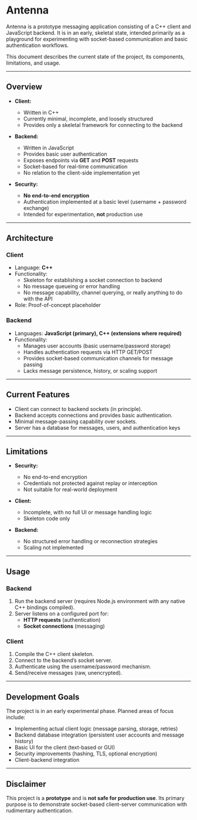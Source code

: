 # Antenna

Antenna is a prototype messaging application consisting of a C++ client and JavaScript backend. It is in an early, skeletal state, intended primarily as a playground for experimenting with socket-based communication and basic authentication workflows.  

This document describes the current state of the project, its components, limitations, and usage.

---

## Overview

- **Client:**  
  - Written in C++  
  - Currently minimal, incomplete, and loosely structured  
  - Provides only a skeletal framework for connecting to the backend  

- **Backend:**  
  - Written in JavaScript
  - Provides basic user authentication  
  - Exposes endpoints via **GET** and **POST** requests  
  - Socket-based for real-time communication  
  - No relation to the client-side implementation yet  

- **Security:**  
  - **No end-to-end encryption**  
  - Authentication implemented at a basic level (username + password exchange)  
  - Intended for experimentation, **not** production use  

---

## Architecture

### Client
- Language: **C++**
- Functionality:  
  - Skeleton for establishing a socket connection to backend  
  - No message queueing or error handling
  - No message capability, channel querying, or really anything to do with the API
- Role: Proof-of-concept placeholder  

### Backend
- Languages: **JavaScript (primary), C++ (extensions where required)**  
- Functionality:  
  - Manages user accounts (basic username/password storage)  
  - Handles authentication requests via HTTP GET/POST  
  - Provides socket-based communication channels for message passing  
  - Lacks message persistence, history, or scaling support  

---

## Current Features

- Client can connect to backend sockets (in principle).  
- Backend accepts connections and provides basic authentication.  
- Minimal message-passing capability over sockets.
- Server has a database for messages, users, and authentication keys

---

## Limitations

- **Security:**  
  - No end-to-end encryption  
  - Credentials not protected against replay or interception  
  - Not suitable for real-world deployment  

- **Client:**  
  - Incomplete, with no full UI or message handling logic  
  - Skeleton code only  

- **Backend:**  
  - No structured error handling or reconnection strategies  
  - Scaling not implemented  

---

## Usage

### Backend
1. Run the backend server (requires Node.js environment with any native C++ bindings compiled).  
2. Server listens on a configured port for:  
   - **HTTP requests** (authentication)  
   - **Socket connections** (messaging)  

### Client
1. Compile the C++ client skeleton.  
2. Connect to the backend’s socket server.  
3. Authenticate using the username/password mechanism.  
4. Send/receive messages (raw, unencrypted).  

---

## Development Goals

The project is in an early experimental phase. Planned areas of focus include:  
- Implementing actual client logic (message parsing, storage, retries)  
- Backend database integration (persistent user accounts and message history)  
- Basic UI for the client (text-based or GUI)  
- Security improvements (hashing, TLS, optional encryption)  
- Client-backend integration  

---

## Disclaimer

This project is a **prototype** and is **not safe for production use**. Its primary purpose is to demonstrate socket-based client-server communication with rudimentary authentication.  
